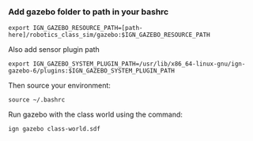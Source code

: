 ### Add gazebo folder to path in your bashrc
```
export IGN_GAZEBO_RESOURCE_PATH=[path-here]/robotics_class_sim/gazebo:$IGN_GAZEBO_RESOURCE_PATH
```

Also add sensor plugin path
```
export IGN_GAZEBO_SYSTEM_PLUGIN_PATH=/usr/lib/x86_64-linux-gnu/ign-gazebo-6/plugins:$IGN_GAZEBO_SYSTEM_PLUGIN_PATH
```

Then source your environment:
```
source ~/.bashrc
```

Run gazebo with the class world using the command:
```
ign gazebo class-world.sdf
```
